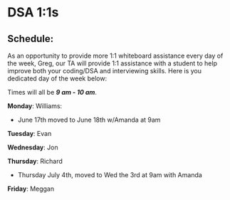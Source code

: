 # DSA 1:1s

## Schedule:
As an opportunity to provide more 1:1 whiteboard assistance every day of the week, Greg, our TA will provide
1:1 assistance with a student to help improve both your coding/DSA and interviewing skills. Here is you dedicated day of the week below:

Times will all be ***9 am - 10 am***.  

**Monday**: Williams:
- June 17th moved to June 18th w/Amanda at 9am

**Tuesday**: Evan

**Wednesday**: Jon

**Thursday**: Richard
- Thursday July 4th, moved to Wed the 3rd at 9am with Amanda

**Friday**: Meggan